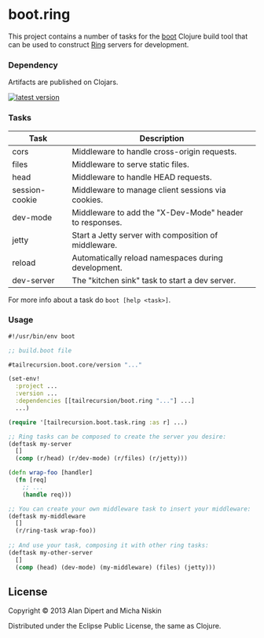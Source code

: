 # boot.ring

This project contains a number of tasks for the [boot][2] Clojure build tool
that can be used to construct [Ring][4] servers for development.

### Dependency

Artifacts are published on Clojars.

[![latest version][3]][1]

### Tasks

| Task           | Description                                                 |
|----------------|-------------------------------------------------------------|
| cors           | Middleware to handle cross-origin requests.                 |
| files          | Middleware to serve static files.                           |
| head           | Middleware to handle HEAD requests.                         |
| session-cookie | Middleware to manage client sessions via cookies.           |
| dev-mode       | Middleware to add the "X-Dev-Mode" header to responses.     |
| jetty          | Start a Jetty server with composition of middleware.        |
| reload         | Automatically reload namespaces during development.         |
| dev-server     | The "kitchen sink" task to start a dev server.              |

For more info about a task do `boot [help <task>]`.

### Usage

```clojure
#!/usr/bin/env boot

;; build.boot file

#tailrecursion.boot.core/version "..."

(set-env!
  :project ...
  :version ...
  :dependencies [[tailrecursion/boot.ring "..."] ...]
  ...)

(require '[tailrecursion.boot.task.ring :as r] ...)

;; Ring tasks can be composed to create the server you desire:
(deftask my-server
  []
  (comp (r/head) (r/dev-mode) (r/files) (r/jetty)))

(defn wrap-foo [handler]
  (fn [req]
    ;; ...
    (handle req)))

;; You can create your own middleware task to insert your middleware:
(deftask my-middleware
  []
  (r/ring-task wrap-foo))
  
;; And use your task, composing it with other ring tasks:
(deftask my-other-server
  []
  (comp (head) (dev-mode) (my-middleware) (files) (jetty)))
```

## License

Copyright © 2013 Alan Dipert and Micha Niskin

Distributed under the Eclipse Public License, the same as Clojure.

[1]: https://clojars.org/tailrecursion/boot.ring
[2]: https://github.com/tailrecursion/boot
[3]: https://clojars.org/tailrecursion/boot.ring/latest-version.svg?cachebust=2
[4]: https://github.com/ring-clojure/ring
